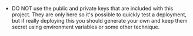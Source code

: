 * DO NOT use the public and private keys that are included with this project. They are only here so it's possible to quickly test a deployment, but if really deploying this you should generate your own and keep them secret using environment variables or some other technique.